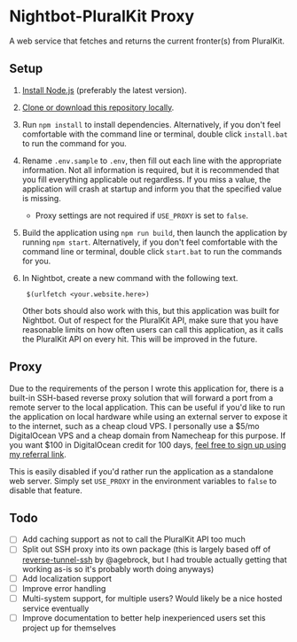 # Nightbot-PluralKit Proxy

A web service that fetches and returns the current fronter(s) from PluralKit.

## Setup

1. [Install Node.js](https://nodejs.org/en/) (preferably the latest version).
2. [Clone or download this repository locally](https://github.com/TheAppleFreak/nightbot-pk-proxy/archive/main.zip).
3. Run `npm install` to install dependencies. Alternatively, if you don't feel comfortable with the command line or terminal, double click `install.bat` to run the command for you.
4. Rename `.env.sample` to `.env`, then fill out each line with the appropriate information. Not all information is required, but it is recommended that you fill everything applicable out regardless. If you miss a value, the application will crash at startup and inform you that the specified value is missing. 
    * Proxy settings are not required if `USE_PROXY` is set to `false`.
5. Build the application using `npm run build`, then launch the application by running `npm start`. Alternatively, if you don't feel comfortable with the command line or terminal, double click `start.bat` to run the commands for you.
6. In Nightbot, create a new command with the following text. 
  
        $(urlfetch <your.website.here>)
  
    Other bots should also work with this, but this application was built for Nightbot. Out of respect for the PluralKit API, make sure that you have reasonable limits on how often users can call this application, as it calls the PluralKit API on every hit. This will be improved in the future.

## Proxy

Due to the requirements of the person I wrote this application for, there is a built-in SSH-based reverse proxy solution that will forward a port from a remote server to the local application. This can be useful if you'd like to run the application on local hardware while using an external server to expose it to the internet, such as a cheap cloud VPS. I personally use a $5/mo DigitalOcean VPS and a cheap domain from Namecheap for this purpose. If you want $100 in DigitalOcean credit for 100 days, [feel free to sign up using my referral link](https://m.do.co/c/5c880460536c).

This is easily disabled if you'd rather run the application as a standalone web server. Simply set `USE_PROXY` in the environment variables to `false` to disable that feature.

## Todo

* [ ] Add caching support as not to call the PluralKit API too much
* [ ] Split out SSH proxy into its own package (this is largely based off of [reverse-tunnel-ssh](https://github.com/agebrock/reverse-tunnel-ssh) by @agebrock, but I had trouble actually getting that working as-is so it's probably worth doing anyways)
* [ ] Add localization support
* [ ] Improve error handling
* [ ] Multi-system support, for multiple users? Would likely be a nice hosted service eventually
* [ ] Improve documentation to better help inexperienced users set this project up for themselves
